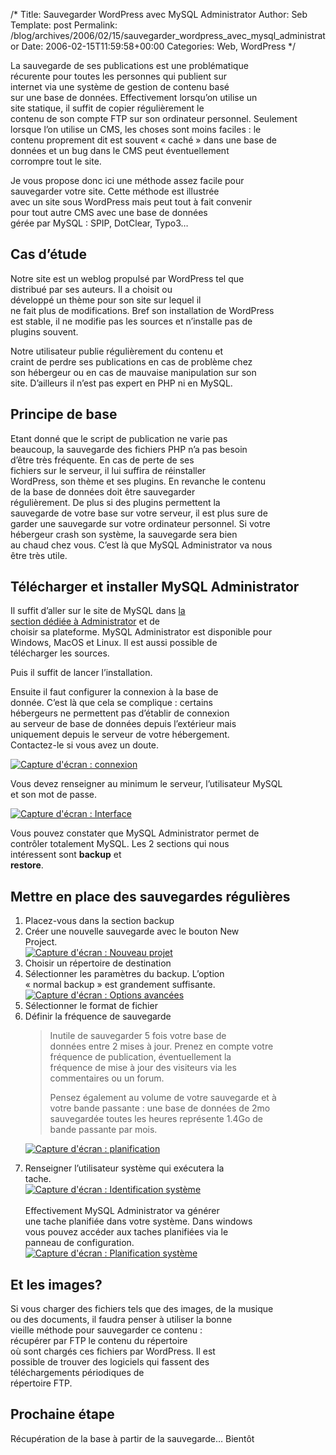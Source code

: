 /*
 Title: Sauvegarder WordPress avec MySQL Administrator
 Author: Seb
 Template: post
 Permalink: /blog/archives/2006/02/15/sauvegarder_wordpress_avec_mysql_administrator
 Date: 2006-02-15T11:59:58+00:00
 Categories: Web, WordPress
*/
<p>La sauvegarde de ses publications est une probl&eacute;matique<br />
r&eacute;curente pour toutes les personnes qui publient sur<br />
internet via une syst&egrave;me de gestion de contenu bas&eacute;<br />
sur une base de donn&eacute;es. Effectivement lorsqu&rsquo;on utilise un<br />
site statique, il suffit de copier r&eacute;guli&egrave;rement le<br />
contenu de son compte FTP sur son ordinateur personnel. Seulement<br />
lorsque l&rsquo;on utilise un CMS, les choses sont moins faciles : le<br />
contenu proprement dit est souvent &laquo;&nbsp;cach&eacute;&nbsp;&raquo; dans une base de<br />
donn&eacute;es et un bug dans le CMS peut &eacute;ventuellement<br />
corrompre tout le site.</p>
<p>Je vous propose donc ici une m&eacute;thode assez facile pour<br />
sauvegarder votre site. Cette m&eacute;thode est illustr&eacute;e<br />
avec un site sous WordPress mais peut tout &agrave; fait convenir<br />
pour tout autre CMS avec une base de donn&eacute;es<br />
g&eacute;r&eacute;e par MySQL : SPIP, DotClear, Typo3&#8230;</p>
<p><!--more--></p>
<h2>Cas d&rsquo;&eacute;tude</h2>
<p>Notre site est un weblog propuls&eacute; par WordPress tel que<br />
distribu&eacute; par ses auteurs. Il a choisit ou<br />
d&eacute;velopp&eacute; un th&egrave;me pour son site sur lequel il<br />
ne fait plus de modifications. Bref son installation de WordPress<br />
est stable, il ne modifie pas les sources et n&rsquo;installe pas de<br />
plugins souvent.</p>
<p>Notre utilisateur publie r&eacute;guli&egrave;rement du contenu et<br />
craint de perdre ses publications en cas de probl&egrave;me chez<br />
son h&eacute;bergeur ou en cas de mauvaise manipulation sur son<br />
site. D&rsquo;ailleurs il n&rsquo;est pas expert en PHP ni en MySQL.</p>
<h2>Principe de base</h2>
<p>Etant donn&eacute; que le script de publication ne varie pas<br />
beaucoup, la sauvegarde des fichiers PHP n&rsquo;a pas besoin<br />
d&rsquo;&ecirc;tre tr&egrave;s fr&eacute;quente. En cas de perte de ses<br />
fichiers sur le serveur, il lui suffira de r&eacute;installer<br />
WordPress, son th&egrave;me et ses plugins. En revanche le contenu<br />
de la base de donn&eacute;es doit &ecirc;tre sauvegarder<br />
r&eacute;guli&egrave;rement. De plus si des plugins permettent la<br />
sauvegarde de votre base sur votre serveur, il est plus sure de<br />
garder une sauvegarde sur votre ordinateur personnel. Si votre<br />
h&eacute;bergeur crash son syst&egrave;me, la sauvegarde sera bien<br />
au chaud chez vous. C&rsquo;est l&agrave; que MySQL Administrator va nous<br />
&ecirc;tre tr&egrave;s utile.</p>
<h2>T&eacute;l&eacute;charger et installer MySQL Administrator</h2>
<p>Il suffit d&rsquo;aller sur le site de MySQL dans <a href="http://dev.mysql.com/downloads/administrator/index.html" title="Page de t&eacute;l&eacute;chargement de MySQL Administrator">la<br />
section d&eacute;di&eacute;e &agrave; Administrator</a> et de<br />
choisir sa plateforme. MySQL Administrator est disponible pour<br />
Windows, MacOS et Linux. Il est aussi possible de<br />
t&eacute;l&eacute;charger les sources.</p>
<p>Puis il suffit de lancer l&rsquo;installation.</p>
<p>Ensuite il faut configurer la connexion &agrave; la base de<br />
donn&eacute;e. C&rsquo;est l&agrave; que cela se complique : certains<br />
h&eacute;bergeurs ne permettent pas d&rsquo;&eacute;tablir de connexion<br />
au serveur de base de donn&eacute;es depuis l&rsquo;ext&eacute;rieur mais<br />
uniquement depuis le serveur de votre h&eacute;bergement.<br />
Contactez-le si vous avez un doute.</p>
<p><a href="http://v05.z720.net/blog/images/MySQL_Admin-connexion.gif"><img src="http://v05.z720.net/blog/images/MySQL_Admin-connexion.gif" alt="Capture d'écran : connexion"/></a></p>
<p>Vous devez renseigner au minimum le serveur, l&rsquo;utilisateur MySQL<br />
et son mot de passe.</p>
<p><a href="http://v05.z720.net/blog/images/MySQL_Admin-admin.gif"><img src="http://v05.z720.net/blog/images/MySQL_Admin-admin.gif" alt="Capture d'écran : Interface " /></a></p>
<p>Vous pouvez constater que MySQL Administrator permet de<br />
contr&ocirc;ler totalement MySQL. Les 2 sections qui nous<br />
int&eacute;ressent sont <strong>backup</strong> et<br />
<strong>restore</strong>.</p>
<h2>Mettre en place des sauvegardes r&eacute;guli&egrave;res</h2>
<ol>
<li>Placez-vous dans la section backup</li>
<li>Cr&eacute;er une nouvelle sauvegarde avec le bouton New<br />
Project.<br />
<a href="http://v05.z720.net/blog/images/MySQL_Admin-backup.gif"><img src="http://v05.z720.net/blog/images/MySQL_Admin-backup.gif" alt="Capture d'écran : Nouveau projet"/></a></li>
<li>Choisir un r&eacute;pertoire de destination</li>
<li>S&eacute;lectionner les param&egrave;tres du backup. L&rsquo;option<br />
&laquo;&nbsp;normal backup&nbsp;&raquo; est grandement suffisante.<br />
<a href="http://v05.z720.net/blog/images/MySQL_Admin-backup-advanced.gif"><img src="http://v05.z720.net/blog/images/MySQL_Admin-backup-advanced.gif" alt="Capture d'écran : Options avancées"/></a></li>
<li>S&eacute;lectionner le format de fichier</li>
<li>D&eacute;finir la fr&eacute;quence de sauvegarde&nbsp;<br />
<blockquote>
<p>Inutile de sauvegarder 5 fois votre base de<br />
donn&eacute;es entre 2 mises &agrave; jour. Prenez en compte votre<br />
fr&eacute;quence de publication, &eacute;ventuellement la<br />
fr&eacute;quence de mise &agrave; jour des visiteurs via les<br />
commentaires ou un forum.</p>
<p>Pensez &eacute;galement au volume de votre sauvegarde et &agrave;<br />
votre bande passante : une base de donn&eacute;es de 2mo<br />
sauvegard&eacute;e toutes les heures repr&eacute;sente 1.4Go de<br />
bande passante par mois.</p>
</blockquote>
<p>
<a href="http://v05.z720.net/blog/images/MySQL_Admin-backup-schedule.gif"><img src="http://v05.z720.net/blog/images/MySQL_Admin-backup-schedule.gif" alt="Capture d'écran : planification" /></a></li>
<li>Renseigner l&rsquo;utilisateur syst&egrave;me qui ex&eacute;cutera la<br />
tache. <br />
<a href="http://v05.z720.net/blog/images/MySQL_Admin-backup-login.gif"><img src="http://v05.z720.net/blog/images/MySQL_Admin-backup-login.gif" alt="Capture d'écran : Identification système" /></a><br />
<br />Effectivement MySQL Administrator va g&eacute;n&eacute;rer<br />
une tache planifi&eacute;e dans votre syst&egrave;me. Dans windows<br />
vous pouvez acc&eacute;der aux taches planifi&eacute;es via le<br />
panneau de configuration.<br />
<a href="http://v05.z720.net/blog/images/MySQL_Admin-backup-system.gif"><img src="http://v05.z720.net/blog/images/MySQL_Admin-backup-system.gif" alt="Capture d'écran : Planification système" /></a></li>
</ol>
<h2>Et les images?</h2>
<p>Si vous charger des fichiers tels que des images, de la musique<br />
ou des documents, il faudra penser &agrave; utiliser la bonne<br />
vieille m&eacute;thode pour sauvegarder ce contenu :<br />
r&eacute;cup&eacute;rer par FTP le contenu du r&eacute;pertoire<br />
o&ugrave; sont charg&eacute;s ces fichiers par WordPress. Il est<br />
possible de trouver des logiciels qui fassent des<br />
t&eacute;l&eacute;chargements p&eacute;riodiques de<br />
r&eacute;pertoire FTP.
</p>
<h2>Prochaine étape</h2>
<p>Récupération de la base à partir de la sauvegarde&#8230; Bientôt</p>

